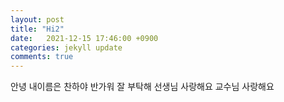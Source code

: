 ```yaml
---
layout: post
title: "Hi2"
date: 	2021-12-15 17:46:00 +0900
categories: jekyll update
comments: true
---
```


안녕 내이름은 찬하야
반가워 잘 부탁해
선생님 사랑해요
교수님 사랑해요
